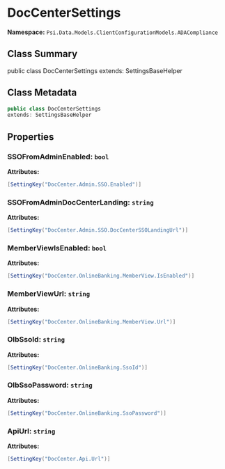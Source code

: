 # DocCenterSettings

**Namespace:** `Psi.Data.Models.ClientConfigurationModels.ADACompliance`

## Class Summary

public class DocCenterSettings
extends: SettingsBaseHelper

## Class Metadata

```typescript
public class DocCenterSettings
extends: SettingsBaseHelper
```

## Properties

### SSOFromAdminEnabled: `bool`

**Attributes:**
```csharp
[SettingKey("DocCenter.Admin.SSO.Enabled")]
```

### SSOFromAdminDocCenterLanding: `string`

**Attributes:**
```csharp
[SettingKey("DocCenter.Admin.SSO.DocCenterSSOLandingUrl")]
```

### MemberViewIsEnabled: `bool`

**Attributes:**
```csharp
[SettingKey("DocCenter.OnlineBanking.MemberView.IsEnabled")]
```

### MemberViewUrl: `string`

**Attributes:**
```csharp
[SettingKey("DocCenter.OnlineBanking.MemberView.Url")]
```

### OlbSsoId: `string`

**Attributes:**
```csharp
[SettingKey("DocCenter.OnlineBanking.SsoId")]
```

### OlbSsoPassword: `string`

**Attributes:**
```csharp
[SettingKey("DocCenter.OnlineBanking.SsoPassword")]
```

### ApiUrl: `string`

**Attributes:**
```csharp
[SettingKey("DocCenter.Api.Url")]
```
